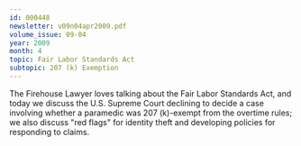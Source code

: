 ```yaml
---
id: 000448
newsletter: v09n04apr2009.pdf
volume_issue: 09-04
year: 2009
month: 4
topic: Fair Labor Standards Act
subtopic: 207 (k) Exemption
---
```


The Firehouse Lawyer loves talking about the Fair Labor Standards Act, and today we discuss the U.S. Supreme Court declining to decide a case involving whether a paramedic was 207 (k)-exempt from the overtime rules; we also discuss "red flags" for identity theft and developing policies for responding to claims.